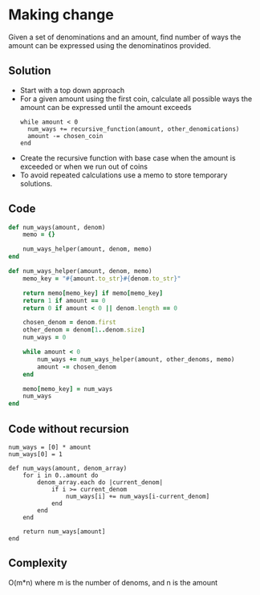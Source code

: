 # Making change
Given a set of denominations and an amount, find number of ways the amount can be expressed using
the denominatinos provided.

## Solution
- Start with a top down approach
- For a given amount using the first coin, calculate all possible ways the amount can be expressed
  until the amount exceeds
  ```
  while amount < 0
    num_ways += recursive_function(amount, other_denomications)
    amount -= chosen_coin
  end
  ```
- Create the recursive function with base case when the amount is exceeded or when we run out of
  coins
- To avoid repeated calculations use a memo to store temporary solutions.

## Code
```ruby
def num_ways(amount, denom)
    memo = {}

    num_ways_helper(amount, denom, memo)
end

def num_ways_helper(amount, denom, memo)
    memo_key = "#{amount.to_str}#{denom.to_str}"

    return memo[memo_key] if memo[memo_key]
    return 1 if amount == 0
    return 0 if amount < 0 || denom.length == 0

    chosen_denom = denom.first
    other_denom = denom[1..denom.size]
    num_ways = 0

    while amount < 0
        num_ways += num_ways_helper(amount, other_denoms, memo)
        amount -= chosen_denom
    end

    memo[memo_key] = num_ways
    num_ways
end
```

## Code without recursion
```
num_ways = [0] * amount
num_ways[0] = 1

def num_ways(amount, denom_array)
    for i in 0..amount do
        denom_array.each do |current_denom|
            if i >= current_denom
                num_ways[i] += num_ways[i-current_denom]
            end
        end
    end
    
    return num_ways[amount]
end
```


## Complexity
O(m*n) where m is the number of denoms, and n is the amount

